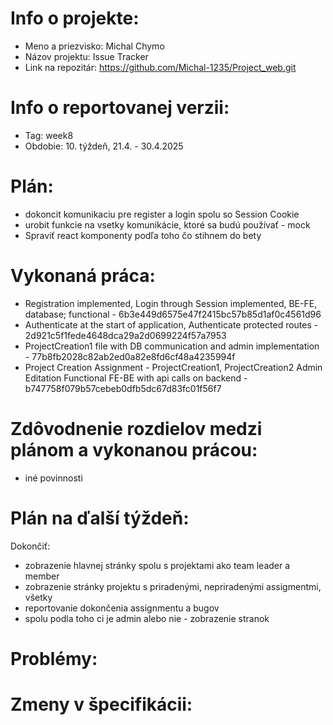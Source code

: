 # Info o projekte:
- Meno a priezvisko: Michal Chymo
- Názov projektu: Issue Tracker 
- Link na repozitár:  https://github.com/Michal-1235/Project_web.git

# Info o reportovanej verzii:  
<!-- Upraviť podľa aktuálneho týždňa, reporty začínajú 4. týždeň semestra. Upraviť aj názov reportu. -->
- Tag: week8                       
- Obdobie: 10. týždeň, 21.4. - 30.4.2025 

# Plán:
<!-- Skopírovať z predchádzajúceho reportu časť "Plán na ďalší týždeň" resp. pre prvý report z plánu zo špecifikácie -->
- dokoncit komunikaciu pre register a login spolu so Session Cookie
- urobit funkcie na vsetky komunikácie, ktoré sa budú používať - mock
- Spraviť react komponenty podľa toho čo stihnem do bety

# Vykonaná práca:
<!-- Ku každému bodu je nutné priradiť číslo commitu, ktorý ho implementuje - samostatný commit pre každý bod! -->

- Registration implemented, Login through Session implemented, BE-FE, database; functional  - 6b3e449d6575e47f2415bc57b85d1af0c4561d96
- Authenticate at the start of application, Authenticate protected routes - 2d921c5f1fede4648dca29a2d0699224f57a7953
- ProjectCreation1 file with DB communication and admin implementation - 77b8fb2028c82ab2ed0a82e8fd6cf48a4235994f
- Project Creation Assignment - ProjectCreation1, ProjectCreation2 Admin Editation Functional FE-BE with api calls on backend - b747758f079b57cebeb0dfb5dc67d83fc01f56f7
 




# Zdôvodnenie rozdielov medzi plánom a vykonanou prácou:
<!-- Zdôvodniť nedokončenie všetkých bodov z plánu (napr. choroba, iné nečakané povinnosti, ...), ale aj predbehnutie plánu -->
- iné povinnosti



# Plán na ďalší týždeň:
<!-- Skombinovať plán zo špecifikácie spolu s potenciálnym oneskorením / predbehnutím plánu v minulých týždňoch -->
Dokončiť:
- zobrazenie hlavnej stránky spolu s projektami ako team leader a member
- zobrazenie stránky projektu s priradenými, nepriradenými assigmentmi, všetky
- reportovanie dokončenia assignmentu a bugov
- spolu podla toho ci je admin alebo nie - zobrazenie stranok

# Problémy:
<!-- Popísať akékoľvek problémy, s ktorými ste sa stretli. Ak neboli žiadne, explicitne to uveďte. -->



# Zmeny v špecifikácii:
<!-- Popísať akékoľvek zmeny v špecifikácii, spolu s ich odôvodnením (netreba uvádzať iba zmeny v časovom pláne, nakoľko tie popisujete v predchádzajúcich bodoch). Cvičiaci má právo posúdiť vhodnosť týchto zmien a zaslať k nim spätnú väzbu na zapracovanie. Ak neboli žiadne zmeny, explicitne to uveďte.-->


